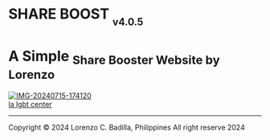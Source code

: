 # SHARE BOOST <sub><sub>v4.0.5</sub></sub>
<p align="center">
</p>


# A Simple <sub>Share Booster Website by Lorenzo<sub></sub></sub>
<p align="center">

<a href="https://ibb.co/QQnZc6s"><img src="https://i.ibb.co/mTtmBHQ/IMG-20240715-174120.jpg" alt="IMG-20240715-174120" border="0"></a><br /><a target='_blank' href='https://nonprofitlight.com/ca/los-angeles/los-angeles-lgbt-center'>la lgbt center</a><br />


---
Copyright © 2024 Lorenzo C. Badilla, Philippines All right reserve 2024<br>